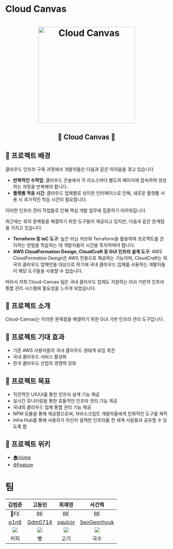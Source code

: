 # Cloud Canvas

<h1 align="center">
  <img src="https://github.com/user-attachments/assets/10ca29c8-f363-431e-8e80-4ac5e869745b" alt="Cloud Canvas" width="300" height="300"/>
</h1>

<h2 align="center">🎨 Cloud Canvas 🎨</h2>

## 📌 프로젝트 배경

클라우드 인프라 구축 과정에서 개발자들은 다음과 같은 어려움을 겪고 있습니다

- **반복적인 수작업**: 클라우드 콘솔에서 각 리소스마다 별도의 페이지에 접속하여 생성하는 과정을 반복해야 합니다.
- **플랫폼 적응 시간**: 클라우드 업체별로 상이한 인터페이스로 인해, 새로운 플랫폼 사용 시 추가적인 학습 시간이 필요합니다.

이러한 인프라 관리 작업들로 인해 핵심 개발 업무에 집중하기 어려워집니다.

최근에는 위의 문제들을 해결하기 위한 도구들이 제공되고 있지만, 다음과 같은 한계점을 가지고 있습니다.

- **Terraform 등 IaC 도구**: 높은 러닝 커브와 Terraform을 활용하여 프로젝트를 관리하는 방법을 학습하는 데 개발자들이 시간을 투자하여야 합니다.
- **AWS CloudFormation Design, CloudCraft 등 GUI 인프라 설계 도구**: AWS CloudFormation Design은 AWS 전용으로 제공하는 기능이며, CloudCraft는 외국의 클라우드 업체만을 대상으로 하기에 국내 클라우드 업체를 사용하는 개발자들이 해당 도구들을 사용할 수 없습니다.

따라서 저희 Cloud-Canvas 팀은 국내 클라우드 업체도 지원하는 GUI 기반의 인프라 통합 관리 시스템에 필요성을 느끼게 되었습니다.

## 📌 프로젝트 소개

Cloud-Canvas는 이러한 문제점을 해결하기 위한 GUI 기반 인프라 관리 도구입니다. 

## 📌 프로젝트 기대 효과

- 기존 AWS 사용자들의 국내 클라우드 생태계 유입 촉진
- 국내 클라우드 서비스 활성화
- 한국 클라우드 산업의 경쟁력 강화

## 📌 프로젝트 목표

- 직관적인 UX/UI를 통한 인프라 설계 기능 제공
- 실시간 모니터링을 통한 효율적인 인프라 관리 기능 제공
- 국내외 클라우드 업체 통합 관리 기능 제공
- NPM 모듈을 통해 제공함으로써, 자바스크립트 개발자들에게 친화적인 도구를 제작
- Infra Hub를 통해 사용자가 자신이 설계한 인프라를 전 세계 사람들과 공유할 수 있도록 함

## 📌 프로젝트 위키

- [🏠Home](https://github.com/boostcampwm-2024/web37-cloud-canvas/wiki)
- [⚙️Feature](https://github.com/boostcampwm-2024/web37-cloud-canvas/wiki/Feature)

# 팀

|                           김범준                           |                          고동민                           |                          최재영                           |                          서건혁                           |
| :--------------------------------------------------------: | :-------------------------------------------------------: | :-------------------------------------------------------: | :-------------------------------------------------------: |
|                             FE                             |                            BE                             |                            BE                             |                            BE                             |
|             [p1n9](https://github.com/p1n9d3v)             |           [Gdm0714](https://github.com/Gdm0714)           |           [paulcjy](https://github.com/paulcjy)           |       [SeoGeonhyuk](https://github.com/SeoGeonhyuk)       |
| ![](https://avatars.githubusercontent.com/u/152015839?v=4) | ![](https://avatars.githubusercontent.com/u/50660440?v=4) | ![](https://avatars.githubusercontent.com/u/86853786?v=4) | ![](https://avatars.githubusercontent.com/u/60954160?v=4) |
|                            커피                            |                            빵                             |                           고기                            |                           국수                            |
